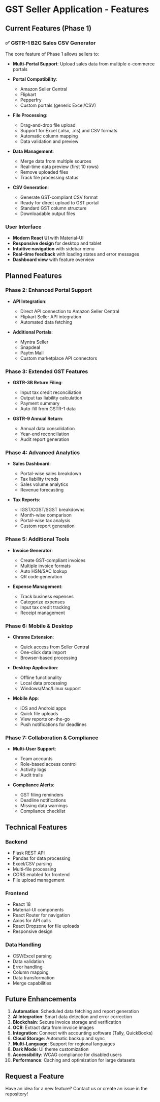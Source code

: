 # GST Seller Application - Features

## Current Features (Phase 1)

### ✅ GSTR-1 B2C Sales CSV Generator

The core feature of Phase 1 allows sellers to:

- **Multi-Portal Support**: Upload sales data from multiple e-commerce portals
- **Portal Compatibility**:
  - Amazon Seller Central
  - Flipkart
  - Pepperfry
  - Custom portals (generic Excel/CSV)
  
- **File Processing**:
  - Drag-and-drop file upload
  - Support for Excel (.xlsx, .xls) and CSV formats
  - Automatic column mapping
  - Data validation and preview

- **Data Management**:
  - Merge data from multiple sources
  - Real-time data preview (first 10 rows)
  - Remove uploaded files
  - Track file processing status

- **CSV Generation**:
  - Generate GST-compliant CSV format
  - Ready for direct upload to GST portal
  - Standard GST column structure
  - Downloadable output files

### User Interface

- **Modern React UI** with Material-UI
- **Responsive design** for desktop and tablet
- **Intuitive navigation** with sidebar menu
- **Real-time feedback** with loading states and error messages
- **Dashboard view** with feature overview

## Planned Features

### Phase 2: Enhanced Portal Support

- **API Integration**: 
  - Direct API connection to Amazon Seller Central
  - Flipkart Seller API integration
  - Automated data fetching
  
- **Additional Portals**:
  - Myntra Seller
  - Snapdeal
  - Paytm Mall
  - Custom marketplace API connectors

### Phase 3: Extended GST Features

- **GSTR-3B Return Filing**:
  - Input tax credit reconciliation
  - Output tax liability calculation
  - Payment summary
  - Auto-fill from GSTR-1 data

- **GSTR-9 Annual Return**:
  - Annual data consolidation
  - Year-end reconciliation
  - Audit report generation

### Phase 4: Advanced Analytics

- **Sales Dashboard**:
  - Portal-wise sales breakdown
  - Tax liability trends
  - Sales volume analytics
  - Revenue forecasting

- **Tax Reports**:
  - IGST/CGST/SGST breakdowns
  - Month-wise comparison
  - Portal-wise tax analysis
  - Custom report generation

### Phase 5: Additional Tools

- **Invoice Generator**:
  - Create GST-compliant invoices
  - Multiple invoice formats
  - Auto HSN/SAC lookup
  - QR code generation

- **Expense Management**:
  - Track business expenses
  - Categorize expenses
  - Input tax credit tracking
  - Receipt management

### Phase 6: Mobile & Desktop

- **Chrome Extension**:
  - Quick access from Seller Central
  - One-click data import
  - Browser-based processing

- **Desktop Application**:
  - Offline functionality
  - Local data processing
  - Windows/Mac/Linux support

- **Mobile App**:
  - iOS and Android apps
  - Quick file uploads
  - View reports on-the-go
  - Push notifications for deadlines

### Phase 7: Collaboration & Compliance

- **Multi-User Support**:
  - Team accounts
  - Role-based access control
  - Activity logs
  - Audit trails

- **Compliance Alerts**:
  - GST filing reminders
  - Deadline notifications
  - Missing data warnings
  - Compliance checklist

## Technical Features

### Backend
- Flask REST API
- Pandas for data processing
- Excel/CSV parsing
- Multi-file processing
- CORS enabled for frontend
- File upload management

### Frontend
- React 18
- Material-UI components
- React Router for navigation
- Axios for API calls
- React Dropzone for file uploads
- Responsive design

### Data Handling
- CSV/Excel parsing
- Data validation
- Error handling
- Column mapping
- Data transformation
- Merge capabilities

## Future Enhancements

1. **Automation**: Scheduled data fetching and report generation
2. **AI Integration**: Smart data detection and error correction
3. **Blockchain**: Secure invoice storage and verification
4. **OCR**: Extract data from invoice images
5. **Integration**: Connect with accounting software (Tally, QuickBooks)
6. **Cloud Storage**: Automatic backup and sync
7. **Multi-Language**: Support for regional languages
8. **Dark Mode**: UI theme customization
9. **Accessibility**: WCAG compliance for disabled users
10. **Performance**: Caching and optimization for large datasets

## Request a Feature

Have an idea for a new feature? Contact us or create an issue in the repository!
